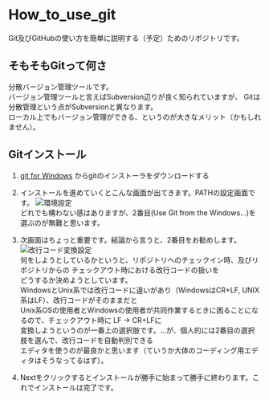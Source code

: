 How_to_use_git
==============

Git及びGitHubの使い方を簡単に説明する（予定）ためのリポジトリです。

## そもそもGitって何さ
分散バージョン管理ツールです。  
バージョン管理ツールと言えばSubversion辺りが良く知られていますが、
Gitは分散管理という点がSubversionと異なります。  
ローカル上でもバージョン管理ができる、というのが大きなメリット（かもしれません）。

## Gitインストール
1. [git for Windows](http://msysgit.github.io/) からgitのインストーラをダウンロードする
2. インストールを進めていくとこんな画面が出てきます。PATHの設定画面です。
   ![環境設定](images/git\_path\_env.PNG)  
   どれでも構わない感はありますが、2番目(Use Git from the Windows...)を選ぶのが無難と思います。

3. 次画面はちょっと重要です。結論から言うと、2番目をお勧めします。
   ![改行コード変換設定](images/git\_endingConversion\_env.PNG)  
   何をしようとしているかというと、リポジトリへのチェックイン時、及びリポジトリからの
   チェックアウト時における改行コードの扱いを  
   どうするか決めようとしています。  
   WindowsとUnix系では改行コードに違いがあり（WindowsはCR+LF, UNIX系はLF）、改行コードがそのままだと  
   Unix系OSの使用者とWindowsの使用者が共同作業するときに困ることになるので、チェックアウト時に  LF -> CR+LFに  
   変換しようというのが一番上の選択肢です。...が、個人的には2番目の選択肢を選んで、改行コードを自動判別できる  
   エディタを使うのが最良かと思います（ていうか大体のコーディング用エディタはそうなってるはず）。

4. Nextをクリックするとインストールが勝手に始まって勝手に終わります。これでインストールは完了です。
